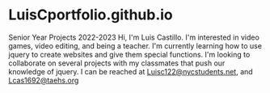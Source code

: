 # LuisCportfolio.github.io
Senior Year Projects 2022-2023
Hi, I'm Luis Castillo.
I'm interested in video games, video editing, and being a teacher. 
I'm currently learning how to use jquery to create websites and give them special functions.
I'm looking to collaborate on several projects with my classmates that push our knowledge of jquery.
I can be reached at Luisc122@nycstudents.net, and Lcas1692@taehs.org
